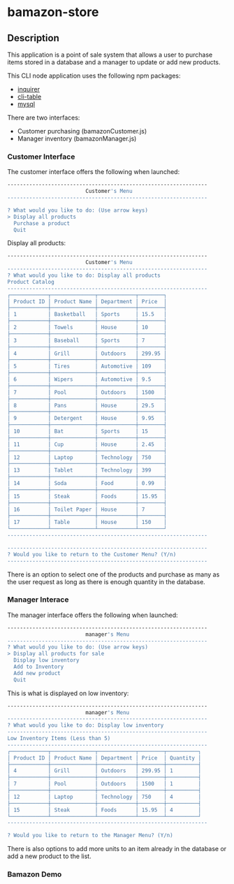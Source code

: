 # bamazon-store

## Description

This application is a point of sale system that allows a user to purchase items stored in a database and a manager to update or add new products.

This CLI node application uses the following npm packages: 
- [inquirer](https://www.npmjs.com/package/inquirer) 
- [cli-table](https://www.npmjs.com/package/cli-table)
- [mysql](https://www.npmjs.com/package/mysql)

There are two interfaces: 
- Customer purchasing (bamazonCustomer.js) 
- Manager inventory (bamazonManager.js)

### Customer Interface

The customer interface offers the following when launched:
```sh
----------------------------------------------------------------
                         Customer's Menu
----------------------------------------------------------------

? What would you like to do: (Use arrow keys)
> Display all products
  Purchase a product
  Quit

```
Display all products:
```sh
----------------------------------------------------------------
                         Customer's Menu
----------------------------------------------------------------
? What would you like to do: Display all products
Product Catalog
----------------------------------------------------------------
┌────────────┬──────────────┬────────────┬────────┐
│ Product ID │ Product Name │ Department │ Price  │
├────────────┼──────────────┼────────────┼────────┤
│ 1          │ Basketball   │ Sports     │ 15.5   │
├────────────┼──────────────┼────────────┼────────┤
│ 2          │ Towels       │ House      │ 10     │
├────────────┼──────────────┼────────────┼────────┤
│ 3          │ Baseball     │ Sports     │ 7      │
├────────────┼──────────────┼────────────┼────────┤
│ 4          │ Grill        │ Outdoors   │ 299.95 │
├────────────┼──────────────┼────────────┼────────┤
│ 5          │ Tires        │ Automotive │ 109    │
├────────────┼──────────────┼────────────┼────────┤
│ 6          │ Wipers       │ Automotive │ 9.5    │
├────────────┼──────────────┼────────────┼────────┤
│ 7          │ Pool         │ Outdoors   │ 1500   │
├────────────┼──────────────┼────────────┼────────┤
│ 8          │ Pans         │ House      │ 29.5   │
├────────────┼──────────────┼────────────┼────────┤
│ 9          │ Detergent    │ House      │ 9.95   │
├────────────┼──────────────┼────────────┼────────┤
│ 10         │ Bat          │ Sports     │ 15     │
├────────────┼──────────────┼────────────┼────────┤
│ 11         │ Cup          │ House      │ 2.45   │
├────────────┼──────────────┼────────────┼────────┤
│ 12         │ Laptop       │ Technology │ 750    │
├────────────┼──────────────┼────────────┼────────┤
│ 13         │ Tablet       │ Technology │ 399    │
├────────────┼──────────────┼────────────┼────────┤
│ 14         │ Soda         │ Food       │ 0.99   │
├────────────┼──────────────┼────────────┼────────┤
│ 15         │ Steak        │ Foods      │ 15.95  │
├────────────┼──────────────┼────────────┼────────┤
│ 16         │ Toilet Paper │ House      │ 7      │
├────────────┼──────────────┼────────────┼────────┤
│ 17         │ Table        │ House      │ 150    │
└────────────┴──────────────┴────────────┴────────┘
----------------------------------------------------------------

----------------------------------------------------------------
? Would you like to return to the Customer Menu? (Y/n)
----------------------------------------------------------------
```
There is an option to select one of the products and purchase as many as the user request as long as there is enough quantity in the database.

### Manager Interace
The manager interface offers the following when launched:
```sh
----------------------------------------------------------------
                         manager's Menu
----------------------------------------------------------------
? What would you like to do: (Use arrow keys)
> Display all products for sale
  Display low inventory
  Add to Inventory
  Add new product
  Quit
```
This is what is displayed on low inventory:
```sh
----------------------------------------------------------------
                         manager's Menu
----------------------------------------------------------------
? What would you like to do: Display low inventory
----------------------------------------------------------------
Low Inventory Items (Less than 5)
----------------------------------------------------------------
┌────────────┬──────────────┬────────────┬────────┬──────────┐
│ Product ID │ Product Name │ Department │ Price  │ Quantity │
├────────────┼──────────────┼────────────┼────────┼──────────┤
│ 4          │ Grill        │ Outdoors   │ 299.95 │ 1        │
├────────────┼──────────────┼────────────┼────────┼──────────┤
│ 7          │ Pool         │ Outdoors   │ 1500   │ 1        │
├────────────┼──────────────┼────────────┼────────┼──────────┤
│ 12         │ Laptop       │ Technology │ 750    │ 4        │
├────────────┼──────────────┼────────────┼────────┼──────────┤
│ 15         │ Steak        │ Foods      │ 15.95  │ 4        │
└────────────┴──────────────┴────────────┴────────┴──────────┘
----------------------------------------------------------------

? Would you like to return to the Manager Menu? (Y/n)
```
There is also options to add more units to an item already in the database or add a new product to the list.

### Bamazon Demo